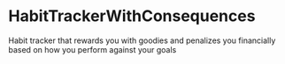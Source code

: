 # HabitTrackerWithConsequences
Habit tracker that rewards you with goodies and penalizes you financially based on how you perform against your goals
